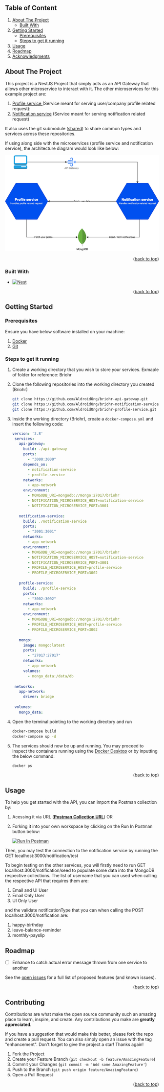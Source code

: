 <a id="readme-top"></a>

<!-- TABLE OF CONTENT -->

## Table of Content

  <ol>
    <li>
      <a href="#about-the-project">About The Project</a>
      <ul>
        <li><a href="#built-with">Built With</a></li>
      </ul>
    </li>
    <li>
      <a href="#getting-started">Getting Started</a>
      <ul>
        <li><a href="#prerequisites">Prerequisites</a></li>
        <li><a href="#steps-to-get-it-running">Steps to get it running</a></li>
      </ul>
    </li>
    <li><a href="#usage">Usage</a></li>
    <li><a href="#roadmap">Roadmap</a></li>
    <li><a href="#acknowledgments">Acknowledgments</a></li>
  </ol>

<!-- ABOUT THE PROJECT -->

## About The Project

This project is a NestJS Project that simply acts as an API Gateway that allows other microservice to interact with it. The other microservices for this example project are:

<ol>
    <li>
    <a href="https://github.com/AldroidOng/briohr-profile-service">Profile service </a> (Service meant for serving user/company profile related request): 
  </li>
  <li>
    <a href="https://github.com/AldroidOng/briohr-notification-service">Notification service</a> (Service meant for serving notification related request)
  </li>
</ol>

It also uses the git submodule (<a href="https://github.com/AldroidOng/briohr-shared">shared</a>) to share common types and services across these repositories.

If using along side with the microservices (profile service and notification service), the architecture diagram would look like below:

<div align="center">
  <img src="Images/architecture-diagram.png" alt="Logo">
</div>

<p align="right">(<a href="#readme-top">back to top</a>)</p>

### Built With

- [![Nest][Nest.js]][Nest-url]

<p align="right">(<a href="#readme-top">back to top</a>)</p>

<!-- GETTING STARTED -->

## Getting Started

### Prerequisites

Ensure you have below software installed on your machine:

<ol>
    <li>
    <a href="https://www.docker.com/">Docker</a>
  </li>
  <li>
    <a href="https://git-scm.com/">Git</a>
  </li>
</ol>

### Steps to get it running

1. Create a working directory that you wish to store your services. Exmaple of folder for reference: Briohr
2. Clone the following repositories into the working directory you created (Briohr)
   ```sh
   git clone https://github.com/AldroidOng/briohr-api-gateway.git
   git clone https://github.com/AldroidOng/briohr-notification-service.git
   git clone https://github.com/AldroidOng/briohr-profile-service.git
   ```
3. Inside the working directory (Briohr), create a `docker-compose.yml` and insert the following code:

   ```yml
   version: '3.8'
    services:
      api-gateway:
        build: ./api-gateway
        ports:
          - "3000:3000"
        depends_on:
          - notification-service
          - profile-service
        networks:
          - app-network
        environment:
          - MONGODB_URI=mongodb://mongo:27017/briohr
          - NOTIFICATION_MICROSERVICE_HOST=notification-service
          - NOTIFICATION_MICROSERVICE_PORT=3001

      notification-service:
        build: ./notification-service
        ports:
          - "3001:3001"
        networks:
          - app-network
        environment:
          - MONGODB_URI=mongodb://mongo:27017/briohr
          - NOTIFICATION_MICROSERVICE_HOST=notification-service
          - NOTIFICATION_MICROSERVICE_PORT=3001
          - PROFILE_MICROSERVICE_HOST=profile-service
          - PROFILE_MICROSERVICE_PORT=3002

      profile-service:
        build: ./profile-service
        ports:
          - "3002:3002"
        networks:
          - app-network
        environment:
          - MONGODB_URI=mongodb://mongo:27017/briohr
          - PROFILE_MICROSERVICE_HOST=profile-service
          - PROFILE_MICROSERVICE_PORT=3002

      mongo:
        image: mongo:latest
        ports:
          - "27017:27017"
        networks:
          - app-network
        volumes:
          - mongo_data:/data/db

    networks:
      app-network:
        driver: bridge

    volumes:
      mongo_data:
   ```

4. Open the terminal pointing to the working directory and run

   ```sh
   docker-compose build
   docker-compose up -d
   ```

5. The services should now be up and running. You may proceed to inspect the containers running using the <a href="https://www.docker.com/products/docker-desktop/">Docker Desktop</a> or by inputting the below command:

   ```sh
   docker ps
   ```

<p align="right">(<a href="#readme-top">back to top</a>)</p>

<!-- USAGE EXAMPLES -->

## Usage

To help you get started with the API, you can import the Postman collection by:

1. Acessing it via URL (**[Postman Collection URL](https://www.postman.com/technical-astronaut-84109455/workspace/nestjs-microservice/collection/21714473-e660a383-0fde-4494-8c95-f45a3ac2b1fc?action=share&creator=21714473)**) OR

2. Forking it into your own workspace by clicking on the Run In Postman button below:

   [<img src="https://run.pstmn.io/button.svg" alt="Run In Postman" style="width: 128px; height: 32px;">](https://app.getpostman.com/run-collection/21714473-e660a383-0fde-4494-8c95-f45a3ac2b1fc?action=collection%2Ffork&source=rip_markdown&collection-url=entityId%3D21714473-e660a383-0fde-4494-8c95-f45a3ac2b1fc%26entityType%3Dcollection%26workspaceId%3Df6278dc9-3a37-470f-97de-975c713ca180)

Then, you may test the connection to the notification service by running the GET localhost:3000/notification/test

To begin testing on the other services, you will firstly need to run GET localhost:3000/notification/seed to populate some data into the MongoDB respective collections.
The list of username that you can used when calling the respective API that requires them are:

1. Email and UI User
2. Email Only User
3. UI Only User

and the validate notificationType that you can when calling the POST localhost:3000/notification are:

1. happy-birthday
2. leave-balance-reminder
3. monthly-payslip

<!-- ROADMAP -->

## Roadmap

- [ ] Enhance to catch actual error message thrown from one service to another

See the [open issues](https://github.com/othneildrew/Best-README-Template/issues) for a full list of proposed features (and known issues).

<p align="right">(<a href="#readme-top">back to top</a>)</p>

<!-- CONTRIBUTING -->

## Contributing

Contributions are what make the open source community such an amazing place to learn, inspire, and create. Any contributions you make are **greatly appreciated**.

If you have a suggestion that would make this better, please fork the repo and create a pull request. You can also simply open an issue with the tag "enhancement".
Don't forget to give the project a star! Thanks again!

1. Fork the Project
2. Create your Feature Branch (`git checkout -b feature/AmazingFeature`)
3. Commit your Changes (`git commit -m 'Add some AmazingFeature'`)
4. Push to the Branch (`git push origin feature/AmazingFeature`)
5. Open a Pull Request

<p align="right">(<a href="#readme-top">back to top</a>)</p>

<!-- MARKDOWN LINKS & IMAGES -->
<!-- https://www.markdownguide.org/basic-syntax/#reference-style-links -->

[Nest.js]: https://img.shields.io/badge/nestjs-E0234E?style=for-the-badge&logo=nestjs&logoColor=white
[Nest-url]: https://nestjs.com/
